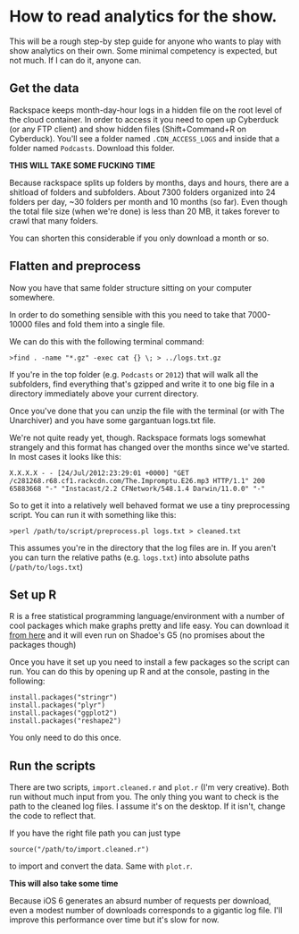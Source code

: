 # How to read analytics for the show.

This will be a rough step-by step guide for anyone who wants to play with show analytics on their own. Some minimal competency is expected, but not much. If I can do it, anyone can.

## Get the data

Rackspace keeps month-day-hour logs in a hidden file on the root level of the cloud container. In order to access it you need to open up Cyberduck (or any FTP client) and show hidden files (Shift+Command+R on Cyberduck). You'll see a folder named `.CDN_ACCESS_LOGS` and inside that a folder named `Podcasts`. Download this folder.

**THIS WILL TAKE SOME FUCKING TIME**

Because rackspace splits up folders by months, days and hours, there are a shitload of folders and subfolders. About 7300 folders organized into 24 folders per day, ~30 folders per month and 10 months (so far). Even though the total file size (when we're done) is less than 20 MB, it takes forever to crawl that many folders. 

You can shorten this considerable if you only download a month or so.

## Flatten and preprocess

Now you have that same folder structure sitting on your computer somewhere. 

In order to do something sensible with this you need to take that 7000-10000 files and fold them into a single file. 

We can do this with the following terminal command:

    >find . -name "*.gz" -exec cat {} \; > ../logs.txt.gz
    
If you're in the top folder (e.g. `Podcasts` or `2012`) that will walk all the subfolders, find everything that's gzipped and write it to one big file in a directory immediately above your current directory. 

Once you've done that you can unzip the file with the terminal (or with The Unarchiver) and you have some gargantuan logs.txt file. 

We're not quite ready yet, though. Rackspace formats logs somewhat strangely and this format has changed over the months since we've started. In most cases it looks like this:

    X.X.X.X - - [24/Jul/2012:23:29:01 +0000] "GET /c281268.r68.cf1.rackcdn.com/The.Impromptu.E26.mp3 HTTP/1.1" 200 65883668 "-" "Instacast/2.2 CFNetwork/548.1.4 Darwin/11.0.0" "-"

So to get it into a relatively well behaved format we use a tiny preprocessing script. You can run it with something like this:

    >perl /path/to/script/preprocess.pl logs.txt > cleaned.txt
    
This assumes you're in the directory that the log files are in. If you aren't you can turn the relative paths (e.g. `logs.txt`) into absolute paths (`/path/to/logs.txt`)

## Set up R 

R is a free statistical programming language/environment with a number of cool packages which make graphs pretty and life easy. You can download it [from here](http://www.r-project.org/) and it will even run on Shadoe's G5 (no promises about the packages though)

Once you have it set up you need to install a few packages so the script can run. You can do this by opening up R and at the console, pasting in the following:

    install.packages("stringr")
    install.packages("plyr")
    install.packages("ggplot2")
    install.packages("reshape2")

You only need to do this once. 

## Run the scripts

There are two scripts, `import.cleaned.r` and `plot.r` (I'm very creative). Both run without much input from you. The only thing you want to check is the path to the cleaned log files. I assume it's on the desktop. If it isn't, change the code to reflect that. 

If you have the right file path you can just type 

    source("/path/to/import.cleaned.r")

to import and convert the data. Same with `plot.r`. 

**This will also take some time**

Because iOS 6 generates an absurd number of requests per download, even a modest number of downloads corresponds to a gigantic log file. I'll improve this performance over time but it's slow for now. 
   

